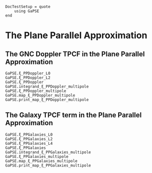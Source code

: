 ```@meta
DocTestSetup = quote
    using GaPSE
end
```

# The Plane Parallel Approximation


## The GNC Doppler TPCF in the Plane Parallel Approximation

```@docs
GaPSE.ξ_PPDoppler_L0
GaPSE.ξ_PPDoppler_L2
GaPSE.ξ_PPDoppler
GaPSE.integrand_ξ_PPDoppler_multipole
GaPSE.ξ_PPDoppler_multipole
GaPSE.map_ξ_PPDoppler_multipole
GaPSE.print_map_ξ_PPDoppler_multipole
```


## The Galaxy TPCF term in the Plane Parallel Approximation

```@docs
GaPSE.ξ_PPGalaxies_L0
GaPSE.ξ_PPGalaxies_L2
GaPSE.ξ_PPGalaxies_L4
GaPSE.ξ_PPGalaxies
GaPSE.integrand_ξ_PPGalaxies_multipole
GaPSE.ξ_PPGalaxies_multipole
GaPSE.map_ξ_PPGalaxies_multipole
GaPSE.print_map_ξ_PPGalaxies_multipole
```
